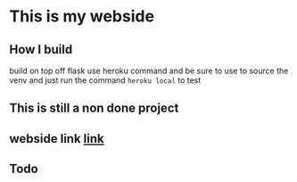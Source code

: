 # This is my webside

## How I build
build on top off flask
use heroku command and be sure to use to source the venv
and just run the command ```heroku local``` to test
## This is still a non done project
## webside link [link](https://seabass6969.herokuapp.com/)
## Todo
